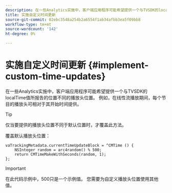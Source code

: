 ```yaml
---
description: 在一些Analytics实施中，客户端应用程序可能希望提供一个与TVSDK的localTime值所报告的位置不同的播放头位置。 例如，在线性流播放期间，每个节目的播放头可相对于其开始时间提供。
title: 实施自定义时间更新
source-git-commit: 02ebc3548a254b2a6554f1ab34afbb3ea5f09bb8
workflow-type: tm+mt
source-wordcount: '142'
ht-degree: 0%

---
```


# 实施自定义时间更新 {#implement-custom-time-updates}

在一些Analytics实施中，客户端应用程序可能希望提供一个与TVSDK的localTime值所报告的位置不同的播放头位置。 例如，在线性流播放期间，每个节目的播放头可相对于其开始时间提供。

>[!TIP]
>
>仅当要提供的播放头位置不同于默认位置时，才覆盖此方法。

覆盖默认播放头位置：

```
vaTrackingMetadata.currentTimeUpdateBlock = ^CMTime () { 
    NSInteger random = arc4random() % 500;  
    return CMTimeMakeWithSeconds(random, 1); 
};
```

>[!IMPORTANT]
>
>在此代码示例中，500只是一个示例值。 您需要为自定义播放头位置使用其他值。
